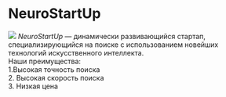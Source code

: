# NeuroStartUp
![](https://netology-code.github.io/git-homeworks/introduction/assets/logo.png)
*NeuroStartUp* — динамически развивающийся стартап, специализирующийся на поиске с использованием новейших технологий искусственного интеллекта.    
Наши преимущества:  
1.Высокая точность поиска   
2. Высокая скорость поиска  
3. Низкая цена
